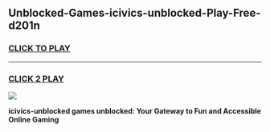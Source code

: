 
## Unblocked-Games-icivics-unblocked-Play-Free-d201n
<h3>
<a href="https://premium76.site?title=icivics-unblocked&ref=23A">CLICK TO PLAY</a></h3>
<hr>

<h3>
<a href="https://premium76.site?title=icivics-unblocked&ref=23A">CLICK 2 PLAY</a>
  
</h3>

<a href="https://premium76.site?title=icivics-unblocked&ref=23A"><img src="https://clearcache.store/games.png"></a>


**icivics-unblocked games unblocked: Your Gateway to Fun and Accessible Online Gaming**
